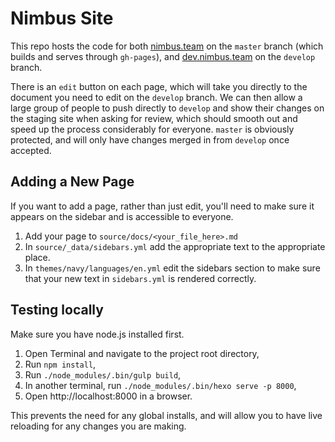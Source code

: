 # Nimbus Site

This repo hosts the code for both [nimbus.team](https://nimbus.team) on the `master` branch (which builds and serves through `gh-pages`), and [dev.nimbus.team](https://dev.nimbus.team) on the `develop` branch.

There is an `edit` button on each page, which will take you directly to the document you need to edit on the `develop` branch. We can then allow a large group of people to push directly to `develop` and show their changes on the staging site when asking for review, which should smooth out and speed up the process considerably for everyone. `master` is obviously protected, and will only have changes merged in from `develop` once accepted.

## Adding a New Page

If you want to add a page, rather than just edit, you'll need to make sure it appears on the sidebar and is accessible to everyone.

1. Add your page to `source/docs/<your_file_here>.md`
2. In `source/_data/sidebars.yml` add the appropriate text to the appropriate place.
3. In `themes/navy/languages/en.yml` edit the sidebars section to make sure that your new text in `sidebars.yml` is rendered correctly.

## Testing locally

Make sure you have node.js installed first.

1. Open Terminal and navigate to the project root directory,
1. Run `npm install`,
1. Run `./node_modules/.bin/gulp build`,
1. In another terminal, run `./node_modules/.bin/hexo serve -p 8000`,
1. Open http://localhost:8000 in a browser.

This prevents the need for any global installs, and will allow you to have live reloading for any changes you are making.

